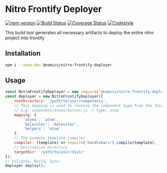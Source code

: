 # Nitro Frontify Deployer

[![npm version](https://badge.fury.io/js/%40namics%2Fnitro-frontify-deployer.svg)](https://badge.fury.io/js/%40namics%2Fnitro-frontify-deployer)
[![Build Status](https://travis-ci.org/namics/nitro-frontify-deployer.svg?branch=master)](https://travis-ci.org/namics/nitro-frontify-deployer)
[![Coverage Status](https://coveralls.io/repos/github/namics/nitro-frontify-deployer/badge.svg?branch=master)](https://coveralls.io/github/namics/nitro-frontify-deployer?branch=master)
[![Codestyle](https://img.shields.io/badge/codestyle-namics-green.svg)](https://github.com/namics/eslint-config-namics)

This build tool generates all necessary artifacts to deploy the entire nitro project into frontify

## Installation

```bash
npm i --save-dev @namics/nitro-frontify-deployer
```

## Usage

```js
const NitroFrontifyDeployer = new require('@namics/nitro-frontify-deployer');
const deployer = new NitroFrontifyDeployer({
    rootDirectory: '/path/to/your/components',
    // This mapping is used to resolve the component type from the folder name
    // e.g. component/atoms/button.js -> type: atom
    mapping: {
        'atoms': 'atom',
        'molecules': 'molecules',
        'helpers': 'atom'
    },
    // The example template compiler
    compiler: (template) => require('handlebars').compile(template),
    // Destination directory
    targetDir: '/path/to/your/dist/'
});
// Validate, Build, Sync:
deployer.deploy();
```
